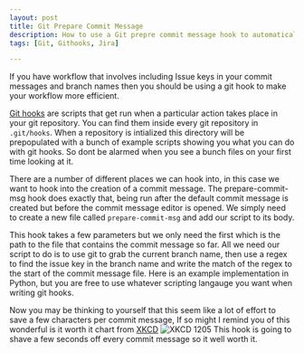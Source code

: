 ```yaml
---
layout: post
title: Git Prepare Commit Message
description: How to use a Git prepre commit message hook to automatically add your issue key to your commit message
tags: [Git, Githooks, Jira]

---
```


If you have workflow that involves including Issue keys in your commit messages and branch names then you should be using a git hook to make your workflow more efficient.

[Git hooks](https://git-scm.com/book/en/v2/Customizing-Git-Git-Hooks) are scripts that get run when a particular action takes place in your git repository.
You can find them inside every git repository in `.git/hooks`. When a repository is intialized this directory will be prepopulated with a bunch of example scripts showing you what you can do with git hooks.
So dont be alarmed when you see a bunch files on your first time looking at it.

There are a number of different places we can hook into, in this case we want to hook into the creation of a commit message. The prepare-commit-msg hook does exactly that,
being run after the default commit message is created but before the commit message editor is opened. We simply need to create a new file called `prepare-commit-msg` and add our script to its body.

This hook takes a few parameters but we only need the first which is the path to the file that contains the commit message so far. 
All we need our script to do is to use git to grab the current branch name, then use a regex to find the issue key in the branch name and write the match of the regex to the start of the commit message file.
Here is an example implementation in Python, but you are free to use whatever scripting langauge you want when writing git hooks. 

<script src="https://gist.github.com/DeepSpawn/7334e5dd6588ca58d7b5.js"></script>

Now you may be thinking to yourself that this seem like a lot of effort to save a few characters per commit message, If so might I remind you of this wonderful is it worth it chart from [XKCD](https://xkcd.com/)
 ![XKCD 1205](http://imgs.xkcd.com/comics/is_it_worth_the_time.png)
This hook is going to shave a few seconds off every commit message so it well worth it.